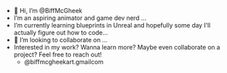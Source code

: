 - 👋 Hi, I’m @BiffMcGheek
- I’m an aspiring animator and game dev nerd ...
- I’m currently learning blueprints in Unreal and hopefully some day I'll actually figure out how to code...
- 💞️ I’m looking to collaborate on ...
- Interested in my work? Wanna learn more? Maybe even collaborate on a project? Feel free to reach out!
    - @biffmcgheekart.gmailcom

<!---
BiffMcGheek/BiffMcGheek is a ✨ special ✨ repository because its `README.md` (this file) appears on your GitHub profile.
You can click the Preview link to take a look at your changes.
--->
